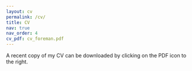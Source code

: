 ```yaml
---
layout: cv
permalink: /cv/
title: CV
nav: true
nav_order: 4
cv_pdf: cv_foreman.pdf
---
```


A recent copy of my CV can be downloaded by clicking on the PDF icon to the right. 